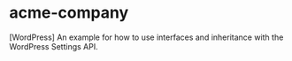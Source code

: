 # acme-company
[WordPress] An example for how to use interfaces and inheritance with the WordPress Settings API.
